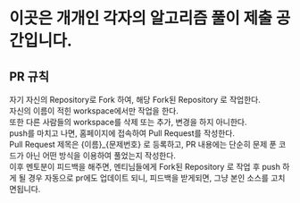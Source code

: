 # 이곳은 개개인 각자의 알고리즘 풀이 제출 공간입니다.

## PR 규칙

자기 자신의 Repository로 Fork 하여, 해당 Fork된 Repository 로 작업한다. <br>
자신의 이름이 적힌 workspace에서만 작업을 한다. <br>
또한 다른 사람들의 workspace를 삭제 또는 추가, 변경을 하지 아니한다. <br>
push를 마치고 나면, 홈페이지에 접속하여 Pull Request를 작성한다. <br>
Pull Request 제목은 {이름}_{문제번호} 로 등록하고, PR 내용에는 단순히 문제 푼 코드가 아닌 어떤 방식을 이용하여 풀었는지 작성한다. <br>
이후 멘토분이 피드백을 해주면, 멘티님들에게 Fork된 Repository 로 작업 후 push 하게 될 경우 자동으로 pr에도 업데이트 되니, 피드백을 받게되면, 그냥 본인 소스를 고치면됩니다. <br>
